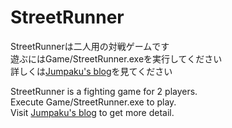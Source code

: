 # StreetRunner
StreetRunnerは二人用の対戦ゲームです  
遊ぶにはGame/StreetRunner.exeを実行してください  
詳しくは[Jumpaku's blog](http://jumpaku.hatenablog.com/entry/2015/08/31/105837)を見てください  
  
StreetRunner is a fighting game for 2 players.   
Execute Game/StreetRunner.exe to play.  
Visit [Jumpaku's blog](http://jumpaku.hatenablog.com/entry/2015/08/31/105837) to get more detail.

